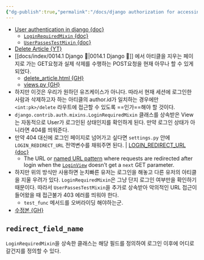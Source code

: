 ```yaml
---
{"dg-publish":true,"permalink":"/docs/django authorization for accessing인가 {mixins.{LoginRequiredMixin, UserPassesTestMixin}}/","title":"django authorization for accessing인가 {mixins.{LoginRequiredMixin, UserPassesTestMixin}}"}
---
```


- [User authentication in django {doc}](https://docs.djangoproject.com/en/4.2/topics/auth/)
	- [`LoginRequiredMixin` {doc}](https://docs.djangoproject.com/en/4.2/topics/auth/default/#the-loginrequiredmixin-mixin)
	- [`UserPassesTestMixin` {doc}](https://docs.djangoproject.com/en/4.2/topics/auth/default/#django.contrib.auth.mixins.UserPassesTestMixin)
- [Delete Article {YT}](https://youtu.be/sMqDJovFO-Y?t=7364)
- [[docs/index/0014.1 Django 🎈\|0014.1 Django 🎈]] 에서 아티클을 지우는 페이지로 가는 GET요청과 실제 삭제를 수행하는 POST요청을 현재 아무나 할 수 있게 되었다. 
	- [delete_article.html {GH}](https://github.com/ChoiWheatley/blogtutorial/blob/4a8ae28064ce08be811510b5040d556e41cfe369/blog/templates/blog/delete_article.html)
	- [views.py {GH}](https://github.com/ChoiWheatley/blogtutorial/blob/4a8ae28064ce08be811510b5040d556e41cfe369/blog/views.py)
- 하지만 이것은 우리가 원하던 유즈케이스가 아니다. 따라서 현재 세션에 로그인한 사람과 삭제하고자 하는 아티클의 author.id가 일치하는 경우에만 `<int:pk>/delete` 라우트에 접근할 수 있도록 ==인가==해야 할 것이다.
- `django.contrib.auth.mixins.LoginRequiredMixin` 클래스를 상속받은 View는 자동적으로 User가 로그인된 상태인지를 확인하게 된다. 만약 로그인 상태가 아니라면 404를 띄워준다.
- 만약 404 대신에 로그인 페이지로 넘어가고 싶다면 `settings.py` 안에 `LOGIN_REDIRECT_URL` 전역변수를 채워주면 된다. | [LOGIN_REDIRECT_URL {doc}](https://docs.djangoproject.com/en/4.1/ref/settings/#login-redirect-url) 
	- The URL or [named URL pattern](https://docs.djangoproject.com/en/4.1/topics/http/urls/#naming-url-patterns) where requests are redirected after login when the [`LoginView`](https://docs.djangoproject.com/en/4.1/topics/auth/default/#django.contrib.auth.views.LoginView "django.contrib.auth.views.LoginView") doesn’t get a `next` GET parameter.
- 하지만 위의 방식만 사용하면 눈치빠른 유저는 로그인을 해놓고 다른 유저의 아티클을 지울 우려가 있다. `LoginRequiredMixin`은 그냥 단지 로그인 여부만을 확인하기 때문이다. 따라서 `UserPassesTestMixin`을 추가로 상속받아 악의적인 URL 접근이 들어왔을 때 접근불가 403 에러를 띄워야 한다.
	- `test_func` 메서드를 오버라이딩 해야하는군.
- [수정본 {GH}](https://github.com/ChoiWheatley/blogtutorial/blob/9c077b3fb340db4496dd289687c642f33239b55b/blog/views.py)

## `redirect_field_name`

`LoginRequiredMixin`을 상속한 클래스는 해당 필드를 정의하여 로그인 이후에 어디로 갈건지를 정의할 수 있다.
